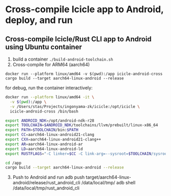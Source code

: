 # Cross-compile Icicle app to Android, deploy, and run 

## Cross-compile Icicle/Rust CLI app to Android using Ubuntu container


1. build a container `./build-android-toolchain.sh`
2. Cross-compile for ARM64 (aarch64)

`docker run --platform linux/amd64 -v $(pwd):/app icicle-android-cross cargo build --target aarch64-linux-android --release`

for debug, run the container interactively:

```sh
docker run --platform linux/amd64 -it \
  -v $(pwd):/app \
  -v /Users/stas/Projects/ingonyama-zk/icicle:/opt/icicle \
  icicle-android-cross /bin/bash

export ANDROID_NDK=/opt/android-ndk-r28
export TOOLCHAIN=$ANDROID_NDK/toolchains/llvm/prebuilt/linux-x86_64
export PATH=$TOOLCHAIN/bin:$PATH
export CC=aarch64-linux-android21-clang
export CXX=aarch64-linux-android21-clang++
export AR=aarch64-linux-android-ar
export LD=aarch64-linux-android-ld
export RUSTFLAGS="-C linker=$CC -C link-arg=--sysroot=$TOOLCHAIN/sysroot -C link-arg=-L$TOOLCHAIN/sysroot/usr/lib/aarch64-linux-android/21"

cd /app
cargo build --target aarch64-linux-android --release
```

3. Push to Android and run
adb push target/aarch64-linux-android/release/rust_android_cli /data/local/tmp/
adb shell /data/local/tmp/rust_android_cli